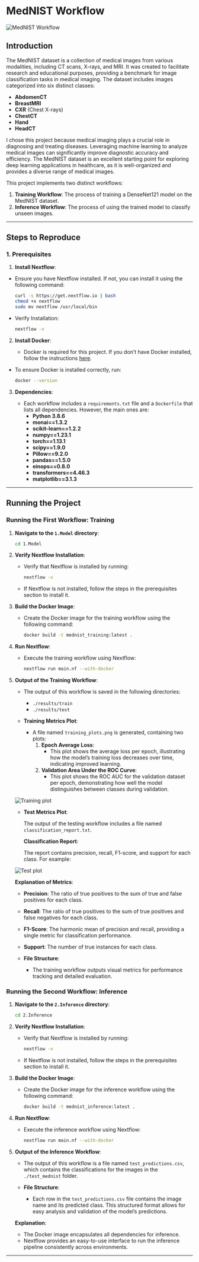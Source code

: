 # MedNIST Workflow

<!-- photo -->
![MedNIST Workflow](./image/MedNIST_dataset.png)

## Introduction

The MedNIST dataset is a collection of medical images from various modalities, including CT scans, X-rays, and MRI. It was created to facilitate research and educational purposes, providing a benchmark for image classification tasks in medical imaging. The dataset includes images categorized into six distinct classes:

- **AbdomenCT**
- **BreastMRI**
- **CXR** (Chest X-rays)
- **ChestCT**
- **Hand**
- **HeadCT**

I chose this project because medical imaging plays a crucial role in diagnosing and treating diseases. Leveraging machine learning to analyze medical images can significantly improve diagnostic accuracy and efficiency. The MedNIST dataset is an excellent starting point for exploring deep learning applications in healthcare, as it is well-organized and provides a diverse range of medical images.

This project implements two distinct workflows:

1. **Training Workflow**: The process of training a DenseNet121 model on the MedNIST dataset.
2. **Inference Workflow**: The process of using the trained model to classify unseen images.

---

## Steps to Reproduce

### 1. Prerequisites

1. **Install Nextflow**:

- Ensure you have Nextflow installed. If not, you can install it using the following command:
  ```bash
  curl -s https://get.nextflow.io | bash
  chmod +x nextflow
  sudo mv nextflow /usr/local/bin
  ```
- Verify Installation:

  ```bash
  nextflow -v
  ```

2. **Install Docker**:

   - Docker is required for this project. If you don’t have Docker installed, follow the instructions [here](https://docs.docker.com/get-docker/).

- To ensure Docker is installed correctly, run:
  ```bash
  docker --version
  ```

3. **Dependencies**:

   - Each workflow includes a `requirements.txt` file and a `Dockerfile` that lists all dependencies. However, the main ones are:
     - **Python 3.8.6**
     - **monai==1.3.2**
     - **scikit-learn==1.2.2**
     - **numpy==1.23.1**
     - **torch==1.13.1**
     - **scipy==1.9.0**
     - **Pillow==9.2.0**
     - **pandas==1.5.0**
     - **einops==0.8.0**
     - **transformers==4.46.3**
     - **matplotlib==3.1.3**

---

## Running the Project

### Running the First Workflow: Training

1. **Navigate to the `1.Model` directory**:

     ```bash
     cd 1.Model
     ```

2. **Verify Nextflow Installation**:
   - Verify that Nextflow is installed by running:
     ```bash
     nextflow -v
     ```
   - If Nextflow is not installed, follow the steps in the prerequisites section to install it.

3. **Build the Docker Image**:

   - Create the Docker image for the training workflow using the following command:
     ```bash
     docker build -t mednist_training:latest .
     ```

4. **Run Nextflow**:

   - Execute the training workflow using Nextflow:
     ```bash
     nextflow run main.nf --with-docker
     ```

5. **Output of the Training Workflow**:

   - The output of this workflow is saved in the following directories:

     - `./results/train`
     - `./results/test`

   - **Training Metrics Plot**:

     - A file named `training_plots.png` is generated, containing two plots:
       1. **Epoch Average Loss**:
          - This plot shows the average loss per epoch, illustrating how the model’s training loss decreases over time, indicating improved learning.
       2. **Validation Area Under the ROC Curve**:
          - This plot shows the ROC AUC for the validation dataset per epoch, demonstrating how well the model distinguishes between classes during validation.

    ![Training plot](./image/training_plots.png)

   - **Test Metrics Plot**:

     The output of the testing workflow includes a file named `classification_report.txt`.

     **Classification Report**:

     The report contains precision, recall, F1-score, and support for each class. For example:
    
    ![Test plot](./image/test_report.png)

     **Explanation of Metrics**:

     - **Precision**: The ratio of true positives to the sum of true and false positives for each class.
     - **Recall**: The ratio of true positives to the sum of true positives and false negatives for each class.
     - **F1-Score**: The harmonic mean of precision and recall, providing a single metric for classification performance.
     - **Support**: The number of true instances for each class.

   - **File Structure**:

     - The training workflow outputs visual metrics for performance tracking and detailed evaluation.



### Running the Second Workflow: Inference

1.  **Navigate to the `2.Inference` directory**:

     ```bash
     cd 2.Inference
     ```

2. **Verify Nextflow Installation**:

   - Verify that Nextflow is installed by running:
     ```bash
     nextflow -v
     ```
   - If Nextflow is not installed, follow the steps in the prerequisites section to install it.

3. **Build the Docker Image**:

   - Create the Docker image for the inference workflow using the following command:
     ```bash
     docker build -t mednist_inference:latest .
     ```

4. **Run Nextflow**:

   - Execute the inference workflow using Nextflow:
     ```bash
     nextflow run main.nf --with-docker
     ```


5. **Output of the Inference Workflow**:

   - The output of this workflow is a file named `test_predictions.csv`, which contains the classifications for the images in the `./test_mednist` folder.

   - **File Structure**:

     - Each row in the `test_predictions.csv` file contains the image name and its predicted class. This structured format allows for easy analysis and validation of the model’s predictions.


    **Explanation**:
    - The Docker image encapsulates all dependencies for inference.
    - Nextflow provides an easy-to-use interface to run the inference pipeline consistently across environments.
---


